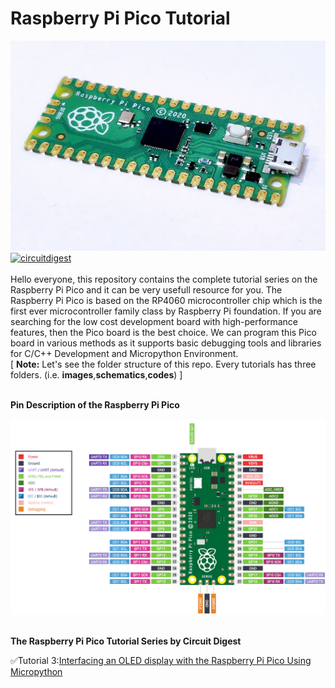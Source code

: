 # Raspberry Pi Pico Tutorial

<img src="https://github.com/Circuit-Digest/Raspberry_Pi_Pico_Tutorial/blob/main/IMAGES/coverimage.jpg" alt="alt_text" title="image_tooltip">
<br>
<a href="https://circuitdigest.com/tags/raspberry-pi-pico"><img src="https://img.shields.io/static/v1?label=&labelColor=505050&message=RASPBERRY PI PICO TUTORIALS CIRCUIT DIGEST&color=%230076D6&style=social&logo=google-chrome&logoColor=%230076D6" alt="circuitdigest"/></a>
<br>
<br>
Hello everyone, this repository contains the complete tutorial series on the Raspberry Pi Pico and it can be very usefull resource for you. The Raspberry Pi Pico is based on the RP4060 microcontroller chip which is the first ever microcontroller family class by Raspberry Pi foundation. If you are searching for the low cost development board with high-performance features, then the Pico board is the best choice.  We can program this Pico board in various methods as it supports basic debugging tools and libraries for C/C++ Development and Micropython Environment.
<br>
[ <b>Note:</b> Let's see the folder structure of this repo. Every tutorials has three folders. (i.e. <b>images</b>,<b>schematics</b>,<b>codes</b>) ]
<br>
<br>

**Pin Description of the Raspberry Pi Pico**

<img src="https://github.com/Circuit-Digest/Raspberry_Pi_Pico_Tutorial/blob/main/IMAGES/PinDescription.png" alt="alt_text" title="image_tooltip">
<br>
<br>

**The Raspberry Pi Pico Tutorial Series by Circuit Digest**
    
   ✅Tutorial 3:[Interfacing an OLED display with the Raspberry Pi Pico Using Micropython](https://github.com/Circuit-Digest/Raspberry_Pi_Pico_Tutorial/tree/main/T3_Interfacing_An_OLED)
   <br>

